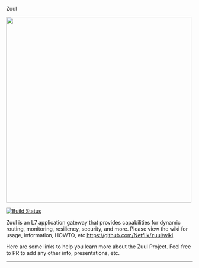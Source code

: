  Zuul

<img src="https://i.imgur.com/mRSosEp.png" width=500/>

[![Build Status](https://travis-ci.org/Netflix/zuul.svg)](https://travis-ci.org/Netflix/zuul/builds)

Zuul is an L7 application gateway that provides capabilities for dynamic routing, monitoring, resiliency, security, and more.
Please view the wiki for usage, information, HOWTO, etc https://github.com/Netflix/zuul/wiki

Here are some links to help you learn more about the Zuul Project. Feel free to PR to add any other info, presentations, etc.

---
